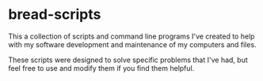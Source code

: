 # bread-scripts

This a collection of scripts and command line programs I've created to help with my software development and maintenance of my computers and files.

These scripts were designed to solve specific problems that I've had, but feel free to use and modify them if you find them helpful.
